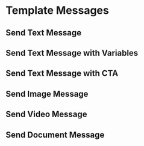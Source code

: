 # Template Messages

## Send Text Message

## Send Text Message with Variables

## Send Text Message with CTA

## Send Image Message

## Send Video Message

## Send Document Message
